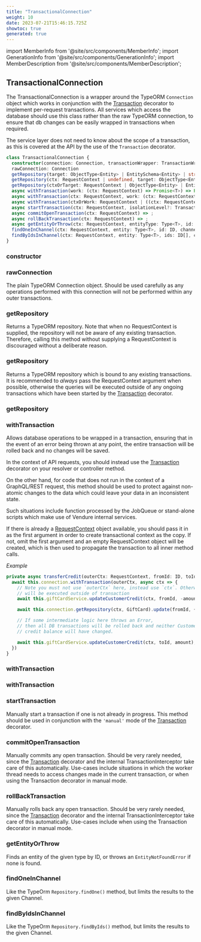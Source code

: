```yaml
---
title: "TransactionalConnection"
weight: 10
date: 2023-07-21T15:46:15.725Z
showtoc: true
generated: true
---
```

<!-- This file was generated from the Vendure source. Do not modify. Instead, re-run the "docs:build" script -->
import MemberInfo from '@site/src/components/MemberInfo';
import GenerationInfo from '@site/src/components/GenerationInfo';
import MemberDescription from '@site/src/components/MemberDescription';


## TransactionalConnection

<GenerationInfo sourceFile="packages/core/src/connection/transactional-connection.ts" sourceLine="38" packageName="@vendure/core" />

The TransactionalConnection is a wrapper around the TypeORM `Connection` object which works in conjunction
with the <a href='/reference/typescript-api/request/transaction-decorator#transaction'>Transaction</a> decorator to implement per-request transactions. All services which access the
database should use this class rather than the raw TypeORM connection, to ensure that db changes can be
easily wrapped in transactions when required.

The service layer does not need to know about the scope of a transaction, as this is covered at the
API by the use of the `Transaction` decorator.

```ts title="Signature"
class TransactionalConnection {
  constructor(connection: Connection, transactionWrapper: TransactionWrapper)
  rawConnection: Connection
  getRepository(target: ObjectType<Entity> | EntitySchema<Entity> | string) => Repository<Entity>;
  getRepository(ctx: RequestContext | undefined, target: ObjectType<Entity> | EntitySchema<Entity> | string) => Repository<Entity>;
  getRepository(ctxOrTarget: RequestContext | ObjectType<Entity> | EntitySchema<Entity> | string | undefined, maybeTarget?: ObjectType<Entity> | EntitySchema<Entity> | string) => Repository<Entity>;
  async withTransaction(work: (ctx: RequestContext) => Promise<T>) => Promise<T>;
  async withTransaction(ctx: RequestContext, work: (ctx: RequestContext) => Promise<T>) => Promise<T>;
  async withTransaction(ctxOrWork: RequestContext | ((ctx: RequestContext) => Promise<T>), maybeWork?: (ctx: RequestContext) => Promise<T>) => Promise<T>;
  async startTransaction(ctx: RequestContext, isolationLevel?: TransactionIsolationLevel) => ;
  async commitOpenTransaction(ctx: RequestContext) => ;
  async rollBackTransaction(ctx: RequestContext) => ;
  async getEntityOrThrow(ctx: RequestContext, entityType: Type<T>, id: ID, options: GetEntityOrThrowOptions<T> = {}) => Promise<T>;
  findOneInChannel(ctx: RequestContext, entity: Type<T>, id: ID, channelId: ID, options: FindOneOptions<T> = {}) => ;
  findByIdsInChannel(ctx: RequestContext, entity: Type<T>, ids: ID[], channelId: ID, options: FindManyOptions<T>) => ;
}
```

<div className="members-wrapper">

### constructor

<MemberInfo kind="method" type="(connection: Connection, transactionWrapper: TransactionWrapper) => TransactionalConnection"   />


### rawConnection

<MemberInfo kind="property" type="Connection"   />

The plain TypeORM Connection object. Should be used carefully as any operations
performed with this connection will not be performed within any outer
transactions.
### getRepository

<MemberInfo kind="method" type="(target: ObjectType&#60;Entity&#62; | EntitySchema&#60;Entity&#62; | string) => Repository&#60;Entity&#62;"   />

Returns a TypeORM repository. Note that when no RequestContext is supplied, the repository will not
be aware of any existing transaction. Therefore, calling this method without supplying a RequestContext
is discouraged without a deliberate reason.
### getRepository

<MemberInfo kind="method" type="(ctx: <a href='/reference/typescript-api/request/request-context#requestcontext'>RequestContext</a> | undefined, target: ObjectType&#60;Entity&#62; | EntitySchema&#60;Entity&#62; | string) => Repository&#60;Entity&#62;"   />

Returns a TypeORM repository which is bound to any existing transactions. It is recommended to _always_ pass
the RequestContext argument when possible, otherwise the queries will be executed outside of any
ongoing transactions which have been started by the <a href='/reference/typescript-api/request/transaction-decorator#transaction'>Transaction</a> decorator.
### getRepository

<MemberInfo kind="method" type="(ctxOrTarget: <a href='/reference/typescript-api/request/request-context#requestcontext'>RequestContext</a> | ObjectType&#60;Entity&#62; | EntitySchema&#60;Entity&#62; | string | undefined, maybeTarget?: ObjectType&#60;Entity&#62; | EntitySchema&#60;Entity&#62; | string) => Repository&#60;Entity&#62;"   />


### withTransaction

<MemberInfo kind="method" type="(work: (ctx: <a href='/reference/typescript-api/request/request-context#requestcontext'>RequestContext</a>) =&#62; Promise&#60;T&#62;) => Promise&#60;T&#62;"  since="1.3.0"  />

Allows database operations to be wrapped in a transaction, ensuring that in the event of an error being
thrown at any point, the entire transaction will be rolled back and no changes will be saved.

In the context of API requests, you should instead use the <a href='/reference/typescript-api/request/transaction-decorator#transaction'>Transaction</a> decorator on your resolver or
controller method.

On the other hand, for code that does not run in the context of a GraphQL/REST request, this method
should be used to protect against non-atomic changes to the data which could leave your data in an
inconsistent state.

Such situations include function processed by the JobQueue or stand-alone scripts which make use
of Vendure internal services.

If there is already a <a href='/reference/typescript-api/request/request-context#requestcontext'>RequestContext</a> object available, you should pass it in as the first
argument in order to create transactional context as the copy. If not, omit the first argument and an empty
RequestContext object will be created, which is then used to propagate the transaction to
all inner method calls.

*Example*

```ts
private async transferCredit(outerCtx: RequestContext, fromId: ID, toId: ID, amount: number) {
  await this.connection.withTransaction(outerCtx, async ctx => {
    // Note you must not use `outerCtx` here, instead use `ctx`. Otherwise, this query
    // will be executed outside of transaction
    await this.giftCardService.updateCustomerCredit(ctx, fromId, -amount);

    await this.connection.getRepository(ctx, GiftCard).update(fromId, { transferred: true })

    // If some intermediate logic here throws an Error,
    // then all DB transactions will be rolled back and neither Customer's
    // credit balance will have changed.

    await this.giftCardService.updateCustomerCredit(ctx, toId, amount);
  })
}
```
### withTransaction

<MemberInfo kind="method" type="(ctx: <a href='/reference/typescript-api/request/request-context#requestcontext'>RequestContext</a>, work: (ctx: <a href='/reference/typescript-api/request/request-context#requestcontext'>RequestContext</a>) =&#62; Promise&#60;T&#62;) => Promise&#60;T&#62;"   />


### withTransaction

<MemberInfo kind="method" type="(ctxOrWork: <a href='/reference/typescript-api/request/request-context#requestcontext'>RequestContext</a> | ((ctx: <a href='/reference/typescript-api/request/request-context#requestcontext'>RequestContext</a>) =&#62; Promise&#60;T&#62;), maybeWork?: (ctx: <a href='/reference/typescript-api/request/request-context#requestcontext'>RequestContext</a>) =&#62; Promise&#60;T&#62;) => Promise&#60;T&#62;"   />


### startTransaction

<MemberInfo kind="method" type="(ctx: <a href='/reference/typescript-api/request/request-context#requestcontext'>RequestContext</a>, isolationLevel?: <a href='/reference/typescript-api/request/transaction-decorator#transactionisolationlevel'>TransactionIsolationLevel</a>) => "   />

Manually start a transaction if one is not already in progress. This method should be used in
conjunction with the `'manual'` mode of the <a href='/reference/typescript-api/request/transaction-decorator#transaction'>Transaction</a> decorator.
### commitOpenTransaction

<MemberInfo kind="method" type="(ctx: <a href='/reference/typescript-api/request/request-context#requestcontext'>RequestContext</a>) => "   />

Manually commits any open transaction. Should be very rarely needed, since the <a href='/reference/typescript-api/request/transaction-decorator#transaction'>Transaction</a> decorator
and the internal TransactionInterceptor take care of this automatically. Use-cases include situations
in which the worker thread needs to access changes made in the current transaction, or when using the
Transaction decorator in manual mode.
### rollBackTransaction

<MemberInfo kind="method" type="(ctx: <a href='/reference/typescript-api/request/request-context#requestcontext'>RequestContext</a>) => "   />

Manually rolls back any open transaction. Should be very rarely needed, since the <a href='/reference/typescript-api/request/transaction-decorator#transaction'>Transaction</a> decorator
and the internal TransactionInterceptor take care of this automatically. Use-cases include when using the
Transaction decorator in manual mode.
### getEntityOrThrow

<MemberInfo kind="method" type="(ctx: <a href='/reference/typescript-api/request/request-context#requestcontext'>RequestContext</a>, entityType: Type&#60;T&#62;, id: <a href='/reference/typescript-api/common/id#id'>ID</a>, options: <a href='/reference/typescript-api/data-access/get-entity-or-throw-options#getentityorthrowoptions'>GetEntityOrThrowOptions</a>&#60;T&#62; = {}) => Promise&#60;T&#62;"   />

Finds an entity of the given type by ID, or throws an `EntityNotFoundError` if none
is found.
### findOneInChannel

<MemberInfo kind="method" type="(ctx: <a href='/reference/typescript-api/request/request-context#requestcontext'>RequestContext</a>, entity: Type&#60;T&#62;, id: <a href='/reference/typescript-api/common/id#id'>ID</a>, channelId: <a href='/reference/typescript-api/common/id#id'>ID</a>, options: FindOneOptions&#60;T&#62; = {}) => "   />

Like the TypeOrm `Repository.findOne()` method, but limits the results to
the given Channel.
### findByIdsInChannel

<MemberInfo kind="method" type="(ctx: <a href='/reference/typescript-api/request/request-context#requestcontext'>RequestContext</a>, entity: Type&#60;T&#62;, ids: <a href='/reference/typescript-api/common/id#id'>ID</a>[], channelId: <a href='/reference/typescript-api/common/id#id'>ID</a>, options: FindManyOptions&#60;T&#62;) => "   />

Like the TypeOrm `Repository.findByIds()` method, but limits the results to
the given Channel.


</div>
